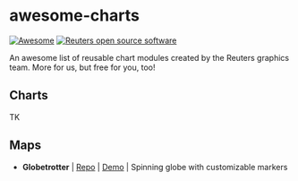 # awesome-charts
[![Awesome](https://cdn.rawgit.com/sindresorhus/awesome/d7305f38d29fed78fa85652e3a63e154dd8e8829/media/badge.svg)](https://github.com/sindresorhus/awesome) [![Reuters open source software](https://badgen.net/badge/Reuters/open%20source/?color=ff8000)](https://github.com/reuters-graphics/)

An awesome list of reusable chart modules created by the Reuters graphics team. More for us, but free for you, too!

## Charts
TK
## Maps
- **Globetrotter** | [Repo](https://github.com/reuters-graphics/chart-module-globetrotter) | [Demo](https://reuters-graphics.github.io/chart-module-globetrotter/) | Spinning globe with customizable markers
